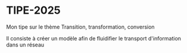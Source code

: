 # TIPE-2025

Mon tipe sur le thème Transition, transformation, conversion 

Il consiste à créer un modèle afin de fluidifier le transport d'information dans un réseau  
